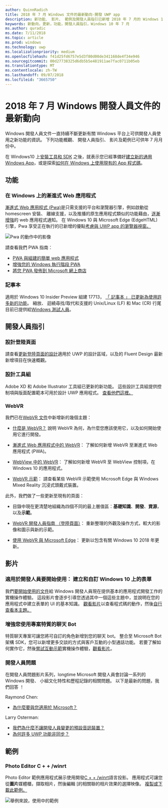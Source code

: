 ```yaml
---
author: QuinnRadich
title: 2018 年 7 月 Windows 文件的最新動向-開發 UWP app
description: 新功能、 影片、 範例及開發人員指引已新增 2018 年 7 月的 Windows 10 開發人員文件。
keywords: 新動向，更新，功能，開發人員指引，Windows 10 年 7 月
ms.author: quradic
ms.date: 7/11/2018
ms.topic: article
ms.prod: windows
ms.technology: uwp
ms.localizationpriority: medium
ms.openlocfilehash: f41d25fd6757e5d3f80d00de341168de4f34e946
ms.sourcegitcommit: 00d27738325d6db5b5e481911ae7fac0711b05eb
ms.translationtype: MT
ms.contentlocale: zh-TW
ms.lasthandoff: 09/07/2018
ms.locfileid: "3665750"
---
```

# <a name="whats-new-in-the-windows-developer-docs-in-july-2018"></a>2018 年 7 月 Windows 開發人員文件的最新動向

Windows 開發人員文件一直持續不斷更新有關 Windows 平台上可供開發人員使用之新功能的資訊。 下列功能概觀、 開發人員指引、 影片及範例已可供年 7 月月份中。

在 Windows10 上[安裝工具和 SDK](http://go.microsoft.com/fwlink/?LinkId=821431) 之後，就表示您已經準備好[建立新的通用 Windows App](../get-started/create-uwp-apps.md)，或是探索[如何在 Windows 上使用現有的 App 程式碼](../porting/index.md)。

## <a name="features"></a>功能

### <a name="progressive-web-apps-on-windows"></a>在 Windows 上的漸進式 Web 應用程式

[漸進式 Web 應用程式 (Pwa)](https://developer.microsoft.com/windows/pwa)是只需支援的平台和瀏覽器引擎，例如啟動從 homescreen 安裝、 離線支援，以及推播的原生應用程式類似的功能藉由，[逐漸增強](https://wikipedia.org/wiki/Progressive_enhancement)的 web 應用程式通知。 在 Windows 10 與 Microsoft Edge (EdgeHTML) 引擎，Pwa 享受正在執行的已新增的優點[考慮與 UWP app 的瀏覽器視窗。](https://docs.microsoft.com/microsoft-edge/progressive-web-apps/windows-features)

![Pwa 的動作中的影像](images/progressive-web-apps.jpg)

請查看我們 PWA 指南：

* [PWA 與組建的簡單 web 應用程式](https://docs.microsoft.com/microsoft-edge/progressive-web-apps/get-started)
* [增強您的 Windows 執行階段 PWA](https://docs.microsoft.com/en-us/microsoft-edge/progressive-web-apps/windows-features)
* [將您 PWA 發佈到 Microsoft 網上商店](https://docs.microsoft.com/microsoft-edge/progressive-web-apps/microsoft-store)

### <a name="notepad"></a>記事本

適用於 Windows 10 Insider Preview 組建 17713， [「 記事本 」 已更新為使用許多新的功能](http://aka.ms/ant-man)。 縮放、 迴繞尋找/取代和支援的 Unix/Linux (LF) 和 Mac (CR) 行尾目前已提供給[Windows 測試人員](https://insider.windows.com/)。 

## <a name="developer-guidance"></a>開發人員指引

### <a name="design-landing-page"></a>設計登陸頁面

請查看[更新登陸頁面的設計](https://developer.microsoft.com/windows/apps/design)適用於 UWP 的設計區域，以及的 Fluent Design 最新新增項目在快速概觀。

### <a name="design-toolkits"></a>設計工具組

Adobe XD 和 Adobe Illustrator 工具組已更新的新功能。 這些設計工具組提供控制項與版面配置範本可用於設計 UWP 應用程式。 [查看他們這裡。](../design/downloads/index.md)

### <a name="webvr"></a>WebVR

我們已在[WebVR 文件](https://docs.microsoft.com/microsoft-edge/webvr/
)中新增新的幾個主題：

* [什麼是 WebVR？](https://docs.microsoft.com/microsoft-edge/webvr/what-is-webvr
) 說明 WebVR 為何，為什麼您應該使用它，以及如何開始使用它進行開發。

* [漸進式 Web 應用程式中的 WebVR](https://docs.microsoft.com/microsoft-edge/webvr/webvr-in-pwas)： 了解如何新增 WebVR 至漸進式 Web 應用程式 (PWA)。

* [WebView 中的 WebVR](https://docs.microsoft.com/microsoft-edge/webvr/webvr-in-webview)： 了解如何新增 WebVR 至 WebView 控制項，在 Windows 10 的應用程式。

* [WebVR 示範](https://docs.microsoft.com/microsoft-edge/webvr/demos)： 請查看某些 WebVR 示範使用 Microsoft Edge 與 Windows Mixed Reality 沉浸式頭戴式裝置。

此外，我們做了一些更新至現有的頁面：

* 目錄中現在更清楚地組織為四個不同的最上層值區：**基礎知識**、**開發**、**資源**，以及**示範**。

* [WebVR 開發人員指南 （登陸頁面）](https://docs.microsoft.com/microsoft-edge/webvr/)： 重新整理的外觀及操作方式，較大的影像和圖示與新的示範。

* [使用 WebVR 與 Microsoft Edge](https://docs.microsoft.com/microsoft-edge/webvr/webvr-with-edge)： 更新以包含有關 Windows 10 2018 年更新。

## <a name="videos"></a>影片

### <a name="get-started-for-devs-create-and-customize-a-form-on-windows-10"></a>適用於開發人員要開始使用： 建立和自訂 Windows 10 上的表單

我們[要開始使用的文件](../get-started/index.md)給 Windows 開發人員現在提供基本的應用程式開發工作的實機操作體驗。 這段影片會逐步引導您透過其中一個這些主題中，並說明在您的應用程式中建立表單的 UI 的基本知識。 [觀看影片](https://www.youtube.com/watch?v=AgngKzq4hKI&feature=youtu.be)以查看程式碼的動作，然後[自行查看本主題。](http://aka.ms/CreateForms)

### <a name="enhance-your-bot-with-project-personality-chat"></a>增強您使用專案特質的聊天 Bot

特質聊天專案可讓您將可自訂的角色新增到您的聊天 bot。 整合至 Microsoft Bot 架構 SDK，您可以新增更多交談的方式與客戶互動的小型通話功能。 若要了解如何實作它，然後[嘗試互動示範](http://aka.ms/PersonalityChat)實機操作體驗，[觀看影片](https://www.youtube.com/watch?v=5C_uD8g2QKg&feature=youtu.be)。

### <a name="one-dev-question"></a>開發人員問題

在開發人員問題影片系列，longtime Microsoft 開發人員會討論一系列的 Windows 開發、 小組文化特性和歷程記錄的相關問題。 以下是最新的問題，我們回答 ！

Raymond Chen:

* [為什麼要與您適用於 Microsoft？](https://www.youtube.com/watch?v=oL8ymamkEMU&feature=youtu.be)

Larry Osterman:

* [我們為什麼不讓開發人員變更的預設音訊裝置？](https://www.youtube.com/watch?v=6aNUoVfbnmg&feature=youtu.be)
* [為何許多 UWP 功能非同步？](https://www.youtube.com/watch?v=5M724QIy1Mk&feature=youtu.be)

## <a name="samples"></a>範例

### <a name="photo-editor-cwinrt"></a>Photo Editor C + + /winrt

Photo Editor 範例應用程式展示使用開發[C + + /winrt](../cpp-and-winrt-apis/intro-to-using-cpp-with-winrt.md)語言投影。 應用程式可讓您從**圖片**媒體櫃，擷取相片，然後編輯 [的相關聯的相片效果的選擇映像。 [複製或下載此範例。](https://github.com/Microsoft/Windows-appsample-photo-editor)

![舉例來說，使用中的範例](images/photo-editor-banner.png)
